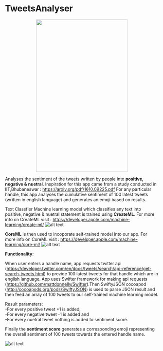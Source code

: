 # TweetsAnalyser
<p align="center">
  <img width="300" height="500" src="https://i.imgur.com/NS73Cyi.png">
</p>

Analyses the sentiment of the tweets written by people into **positive, negative & nuetral**.
Inspiration for this app came from a study conducted in IIT,Bhubaneswar : https://arxiv.org/pdf/1610.09225.pdf
For any particular handle, this app analyses the cumulative sentiment of 100 latest tweets (written in english language) and generates an emoji based on results.

Text Classfier Machine learning model which classifies any text into positive, negative & nuetral statement is trained using **CreateML**.
For more info on CreateML visit : https://developer.apple.com/machine-learning/create-ml/
![alt text](https://docs-assets.developer.apple.com/published/e6ad1efd6a/d926fc62-3dea-4447-86fc-920d4d6c4781.png)

**CoreML** is then used to incoporate self-trained model into our app.
For more info on CoreML visit : https://developer.apple.com/machine-learning/core-ml/ 
![alt text](https://docs-assets.developer.apple.com/published/7e05fb5a2e/4b0ecf58-a51a-4bfa-a361-eb77e59ed76e.png)

**Functionality:** 

When user enters a handle name, app requests twitter api (https://developer.twitter.com/en/docs/tweets/search/api-reference/get-search-tweets.html) to provide 100 latest tweets for that handle which are in english language. App uses Swifter framework for making api requests (https://github.com/mattdonnelly/Swifter).Then SwiftyJSON cocoapod (http://cocoapods.org/pods/SwiftyJSON) is used to parse JSON result and then feed an array of 100 tweets to our self-trained machine learning model.                

Result parameters:  
 -For every positive tweet +1 is added,                 
 -For every negative tweet -1 is added and                 
 -For every nuetral tweet nothing is added to sentiment score.

Finally the **sentiment score** generates a corresponding emoji representing the overall sentiment of 100 tweets towards the entered handle name.                   

![alt text](https://newscrewdriver.files.wordpress.com/2018/02/twitter-developer.jpg)
